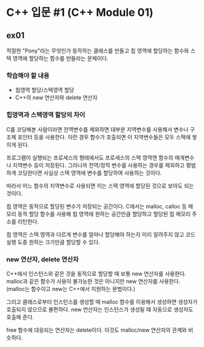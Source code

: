 # C++ 입문 #1 (C++ Module 01)

## ex01

적절한 "Pony"라는 무엇인가 동작하는 클래스를 만들고 힙 영역에 할당하는 함수와 스택 영역에 할당하는 함수를 만들라는 문제이다.

### 학습해야 할 내용

- 힙영역 할당/스택영역 할당
- C++의 new 연산자와 delete 연산자

### 힙영역과 스택영역 할당의 차이

C를 코딩해본 사람이라면 전역변수를 제외하면 대부분 지역변수를 사용해서 변수나 구조체 포인터 등을 사용한다. 이런 경우 함수가 호출되면 이 지역변수들은 모두 스택에 쌓이게 된다.

프로그램이 실행되는 프로세스의 형태에서도 프로세스의 스택 영역엔 함수의 매개변수나 지역변수 등이 저장된다. 그러니까 전역/정적 변수를 사용하는 경우를 제외하고 평범하게 코딩한다면 사실상 스택 영역에 변수를 할당하여 사용하는 것이다.

따라서 어느 함수의 지역변수로 사용되면 이는 스택 영역에 할당된 것으로 보아도 되는 것이다.

힙 영역은 동적으로 할당된 변수가 저장되는 공간이다. C에서는 malloc, calloc 등 메모리 동적 할당 함수를 사용해 힙 영역에 원하는 공간만큼 할당하고 할당된 힙 메모리 주소를 리턴한다.

힙 영역은 스택 영역과 다르게 변수를 얼마나 할당해야 하는지 미리 알려주지 않고 코드 실행 도중 원하는 크기만큼 할당할 수 있다.

### new 연산자, delete 연산자

C++에서 인스턴스와 같은 것을 동적으로 할당할 때 보통 new 연산자를 사용한다. malloc과 같은 함수가 사용이 불가능한 것은 아니지만 new 연산자를 사용한다. (malloc는 함수이고 new는 C++에서 지원하는 문법이다.)

그리고 클래스로부터 인스턴스를 생성할 때 malloc 함수를 이용해서 생성하면 생성자가 호출되지 않으므로 불편하다. new 연산자는 인스턴스가 생성될 때 자동으로 생성자도 호출해 준다.

free 함수에 대응되는 연산자는 delete이다. 이것도 malloc/new 연산자의 관계와 비슷하다.

